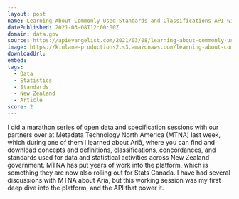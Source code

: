 ```yaml
---
layout: post
name: Learning About Commonly Used Standards and Classifications API with Ariā From Stats New Zealand
datePublished: 2021-03-08T12:00:00Z
domain: data.gov
source: https://apievangelist.com/2021/03/08/learning-about-commonly-used-standards-and-classifications-api-with-ari%C4%81-from-stats-new-zealand/
image: https://kinlane-productions2.s3.amazonaws.com/learning-about-commonly-used-standards-and-classifications-api-with-aria-from-stats-new-zealand.png
downloadUrl:
embed:
tags:
  - Data
  - Statistics
  - Standards
  - New Zealand
  - Article
score: 2
---
```

I did a marathon series of open data and specification sessions with our partners over at Metadata Technology North America (MTNA) last week, which during one of them I learned about Ariā, where you can find and download concepts and definitions, classifications, concordances, and standards used for data and statistical activities across New Zealand government. MTNA has put years of work into the platform, which is something they are now also rolling out for Stats Canada. I have had several discussions with MTNA about Ariā, but this working session was my first deep dive into the platform, and the API that power it.